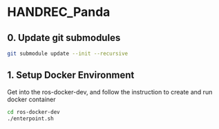 # HANDREC_Panda

## 0. Update git submodules
```bash
git submodule update --init --recursive
```

## 1. Setup Docker Environment

Get into the ros-docker-dev, and follow the instruction to create and run docker container
```bash
cd ros-docker-dev
./enterpoint.sh
```


